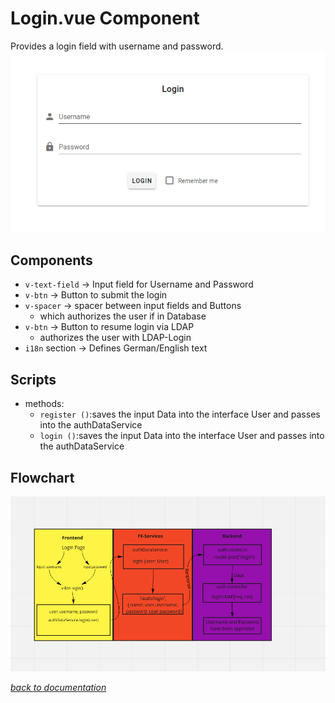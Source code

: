 # Login.vue Component
Provides a login field with username and password.
![Mockup of Register Page](../pictures/LoginPage/login.png)
## Components
- `v-text-field` -> Input field for Username and Password
- `v-btn` -> Button to submit the login
- `v-spacer` -> spacer between input fields and Buttons
    - which authorizes the user if in Database 
- `v-btn` -> Button to resume login via LDAP
    - authorizes the user with LDAP-Login
- `i18n` section -> Defines German/English text

## Scripts
- methods:
  - `register ()`:saves the input Data into the interface User and passes into the authDataService
  - `login ()`:saves the input Data into the interface User and passes into the authDataService
## Flowchart
![Flowchart for Login Page](../pictures/LoginPage/flowchart_login.png)

[_back to documentation_](../)

